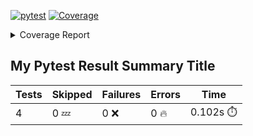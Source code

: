 [![pytest](https://github.com/7rikazhexde/trial-test/actions/workflows/pytest.yml/badge.svg)](https://github.com/7rikazhexde/trial-test/actions/workflows/pytest.yml)
<a href="https://github.com/7rikazhexde/trial-test/blob/20f2ec89236366976392dcc76f138a04dcf29d96/README.md"><img alt="Coverage" src="https://img.shields.io/badge/Coverage-100%25-brightgreen.svg" /></a><details><summary>Coverage Report </summary><table><tr><th>File</th><th>Stmts</th><th>Miss</th><th>Cover</th></tr><tbody><tr><td colspan="4"><b>calculator</b></td></tr><tr><td>&nbsp; &nbsp;<a href="https://github.com/7rikazhexde/trial-test/blob/20f2ec89236366976392dcc76f138a04dcf29d96/calculator/__init__.py">\_\_init\_\_.py</a></td><td>0</td><td>0</td><td>100%</td></tr><tr><td>&nbsp; &nbsp;<a href="https://github.com/7rikazhexde/trial-test/blob/20f2ec89236366976392dcc76f138a04dcf29d96/calculator/operations.py">operations.py</a></td><td>9</td><td>0</td><td>100%</td></tr><tr><td><b>TOTAL</b></td><td><b>9</b></td><td><b>0</b></td><td><b>100%</b></td></tr></tbody></table></details>

## My Pytest Result Summary Title
| Tests | Skipped | Failures | Errors | Time |
| ----- | ------- | -------- | -------- | ------------------ |
| 4 | 0 :zzz: | 0 :x: | 0 :fire: | 0.102s :stopwatch: |

